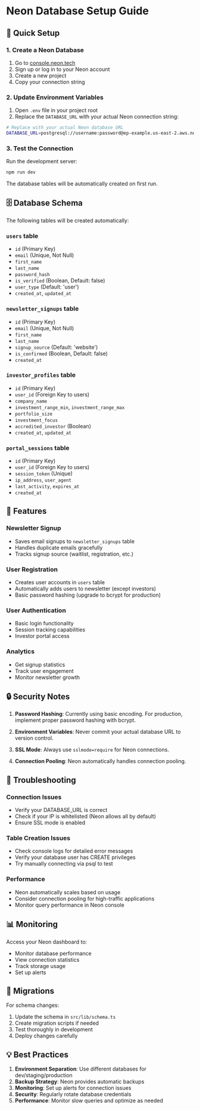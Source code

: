 # Neon Database Setup Guide

## 🚀 Quick Setup

### 1. Create a Neon Database
1. Go to [console.neon.tech](https://console.neon.tech)
2. Sign up or log in to your Neon account
3. Create a new project
4. Copy your connection string

### 2. Update Environment Variables
1. Open `.env` file in your project root
2. Replace the `DATABASE_URL` with your actual Neon connection string:

```bash
# Replace with your actual Neon database URL
DATABASE_URL=postgresql://username:password@ep-example.us-east-2.aws.neon.tech/neondb?sslmode=require
```

### 3. Test the Connection
Run the development server:
```bash
npm run dev
```

The database tables will be automatically created on first run.

## 🗄️ Database Schema

The following tables will be created automatically:

### `users` table
- `id` (Primary Key)
- `email` (Unique, Not Null)
- `first_name`
- `last_name`
- `password_hash`
- `is_verified` (Boolean, Default: false)
- `user_type` (Default: 'user')
- `created_at`, `updated_at`

### `newsletter_signups` table
- `id` (Primary Key)
- `email` (Unique, Not Null)
- `first_name`
- `last_name`
- `signup_source` (Default: 'website')
- `is_confirmed` (Boolean, Default: false)
- `created_at`

### `investor_profiles` table
- `id` (Primary Key)
- `user_id` (Foreign Key to users)
- `company_name`
- `investment_range_min`, `investment_range_max`
- `portfolio_size`
- `investment_focus`
- `accredited_investor` (Boolean)
- `created_at`, `updated_at`

### `portal_sessions` table
- `id` (Primary Key)
- `user_id` (Foreign Key to users)
- `session_token` (Unique)
- `ip_address`, `user_agent`
- `last_activity`, `expires_at`
- `created_at`

## 🔧 Features

### Newsletter Signup
- Saves email signups to `newsletter_signups` table
- Handles duplicate emails gracefully
- Tracks signup source (waitlist, registration, etc.)

### User Registration
- Creates user accounts in `users` table
- Automatically adds users to newsletter (except investors)
- Basic password hashing (upgrade to bcrypt for production)

### User Authentication
- Basic login functionality
- Session tracking capabilities
- Investor portal access

### Analytics
- Get signup statistics
- Track user engagement
- Monitor newsletter growth

## 🔒 Security Notes

1. **Password Hashing**: Currently using basic encoding. For production, implement proper password hashing with bcrypt.

2. **Environment Variables**: Never commit your actual database URL to version control.

3. **SSL Mode**: Always use `sslmode=require` for Neon connections.

4. **Connection Pooling**: Neon automatically handles connection pooling.

## 🚨 Troubleshooting

### Connection Issues
- Verify your DATABASE_URL is correct
- Check if your IP is whitelisted (Neon allows all by default)
- Ensure SSL mode is enabled

### Table Creation Issues
- Check console logs for detailed error messages
- Verify your database user has CREATE privileges
- Try manually connecting via psql to test

### Performance
- Neon automatically scales based on usage
- Consider connection pooling for high-traffic applications
- Monitor query performance in Neon console

## 📊 Monitoring

Access your Neon dashboard to:
- Monitor database performance
- View connection statistics
- Track storage usage
- Set up alerts

## 🔄 Migrations

For schema changes:
1. Update the schema in `src/lib/schema.ts`
2. Create migration scripts if needed
3. Test thoroughly in development
4. Deploy changes carefully

## 💡 Best Practices

1. **Environment Separation**: Use different databases for dev/staging/production
2. **Backup Strategy**: Neon provides automatic backups
3. **Monitoring**: Set up alerts for connection issues
4. **Security**: Regularly rotate database credentials
5. **Performance**: Monitor slow queries and optimize as needed

